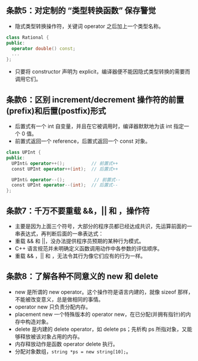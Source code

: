 <!--
 * @Author: Clark
 * @Email: haixuanwoTxh@gmail.com
 * @Date: 2024-11-14 11:43:38
 * @LastEditors: Clark
 * @LastEditTime: 2024-11-14 14:36:57
 * @Description: file content
-->

## 条款5：对定制的 “类型转换函数” 保存警觉

* 隐式类型转换操作符，关键词 operator 之后加上一个类型名称。
```cpp
class Rational {
public:
  operator double() const;
  ...
};
```
* 只要将 constructor 声明为 explicit，编译器便不能因隐式类型转换的需要而调用它们。


## 条款6：区别 increment/decrement 操作符的前置(prefix)和后置(postfix)形式

* 后置式有一个 int 自变量，并且在它被调用时，编译器默默地为该 int 指定一个 0 值。
* 前置式返回一个 reference，后置式返回一个 const 对象。
```cpp
class UPInt {
public:
  UPInt& operator++();          // 前置式++
  const UPInt operator++(int);  // 后置式++

  UPInt& operator--();           // 前置式--
  const UPInt operator--(int);  // 后置式--
};
```

## 条款7：千万不要重载 &&，|| 和 ，操作符

* 主要是因为上面三个符号，大部分的程序员都已经达成共识，先运算前面的一串表达式，再判断后面的一串表达式：
* 重载 && 和 ||，没办法提供程序员预期的某种行为模式。
* C++ 语言规范并未明确定义函数调用动作中各参数的评估顺序。
* 重载 && ，|| 和 ，无法令其行为像它们应有的行为一样。


## 条款8：了解各种不同意义的 new 和 delete

* new 是所谓的 new operator。这个操作符是语言内建的，就像 sizeof 那样，不能被改变意义，总是做相同的事情。
* operator new 只负责分配内存。
* placement new 一个特殊版本的 operator new，在已分配(并拥有指针)的内存中构造对象。
* delete 是内建的 delete operator，如 delete ps；先析构 ps 所指对象，又能够释放被该对象占用的内存。
* 内存释放动作是函数 operator delete 执行。
* 分配对象数组，`string *ps = new string[10];`。
